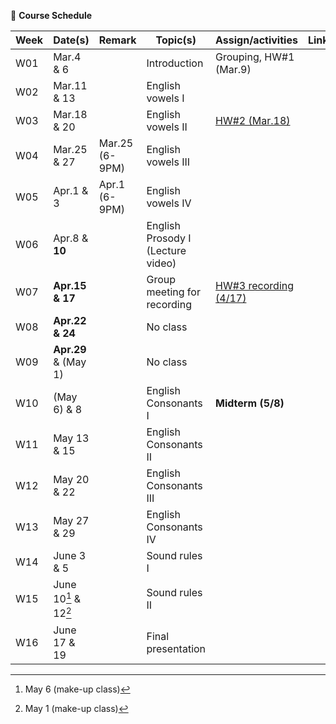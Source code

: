 🌱 **Course Schedule**

| Week | Date(s) | Remark|Topic(s) | Assign/activities | Links |
|------|------|----|------|--------|-------|
|  W01    |Mar.4 & 6||Introduction| Grouping, HW#1 (Mar.9)       |       |
|  W02    |Mar.11 & 13|| English vowels I |        |       |
|  W03    |Mar.18 & 20|| English vowels II |   [HW#2 (Mar.18)](https://docs.google.com/spreadsheets/d/1vi-wOJEFpXNWInfcKEZKqiuNFzOQtib5_1R3qyT6N9E/edit?usp=sharing)     |       |
|  W04    |Mar.25 & 27|Mar.25 (6-9PM)  | English vowels III |        |       |
|  W05    |Apr.1 & 3|Apr.1 (6-9PM) | English vowels IV |        |       |
|  W06    |Apr.8 & **10**|| English Prosody I (Lecture video) |        |       |
|  W07    |**Apr.15 & 17**| |Group meeting for recording |   [HW#3 recording (4/17)](https://padlet.com/mirankim316/S25Engpro)      |       |
|  W08    |**Apr.22 & 24**| |No class |       |       |
|  W09    |**Apr.29** & (May 1)| | No class |        |       |
|  W10    |(May 6) & 8| |English Consonants I |  **Midterm (5/8)**      |       |
|  W11    |May 13 & 15| |English Consonants II |        |       |
|  W12    |May 20 & 22| |English Consonants III |        |       |
|  W13    |May 27 & 29| |English Consonants IV|        |       |
|  W14    |June 3 & 5| |Sound rules I |        |       |
|  W15    |June 10[^1] & 12[^2]| |Sound rules II |        |       |
|  W16    |June 17 & 19| |Final presentation |        |       |

[^1]: May 6 (make-up class)
[^2]: May 1 (make-up class)
